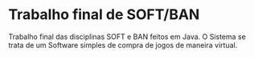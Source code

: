 # Trabalho final de SOFT/BAN

Trabalho final das disciplinas SOFT e BAN feitos em Java. O Sistema se trata de
um Software simples de compra de jogos de maneira virtual.